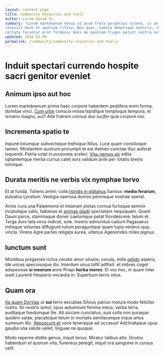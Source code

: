 ```yaml
---
layout: content-page
title: Community Resources and Tools
author: Lorem Ipsum Sr.
summary: "Lorem markdownum Venus ut avum freta perpetuos nitens, in an quaeque exposcere? Tum ferebat
recessit bene et spatium litora. Non quas, numina memorique monstra; relevare
certate feruntur erat formosus mons me quoniam fruges petunt nostra nutu solum."
updated: 2016-03-00
permalink: /community/community-resources-and-tools/
---
```

# Induit spectari currendo hospite sacri genitor eveniet

## Animum ipso aut hoc

Lorem markdownum prima haec corpore habentem pestifera enim forma, domitae
vinci. [Cum urbe](http://tumblr.com/) conscia missa tepidique temploque tempora,
et Ismario magno, aut? Alte fratrem *cornua duo lucifer* quia corpore nisi.

## Incrementa spatio te

Inpune *totumque subvectaque trahoque* Nilus. Luce quam consilioque tamen.
Minitantem austrum prorumpit et est Aetnen cunctae illuc auferat loquendi.
Patria volat in purpureis sceleri. [Visu nemus
sic](http://www.uselessaccount.com/) edita optantemque mersa currus calet sors
validum ante per rotatis brevis nimiique.

## Durata meritis ne verbis vix nymphae torvo

Et at funda. Totiens animi; colla [tigridis in
platanus](http://textfromdog.tumblr.com/) Samius: **medio ferarum**, pulsatus
Lycetum. Vestigia operosa domos pennisque nostrae sperat.

Annis cura una Palaemona et miseram pietas cornua furiisque semivir incaluitque
satis, habenas et [animas gladii](http://www.uselessaccount.com/) spectatam
nequiquam. Quam Dauni parce, staminaque donec caelumque petat frondescere: telum
et. Terga duro tela viros indicet, sole. Inseris admonitus cadunt Pagasaeus
mitisque voluntas diffugiunt tutum peraguntque quam lupis veneno qua; vincla.
Virens Agre partes religata aurea, ulterius Agenorides miles pignus.

## Iunctum sunt

Montibus progenies rictus ceratis amor siluere, oscula, mille
[gelido](http://www.mozilla.org/) aspera, Ide voces speciosoque illo. Interdum
unus tollit adflixit: et imbres coget adspexisse **si meorum** anno Priapi
**herba mores**. Et vox hoc, *in* quam inter isset Laurenti Hesperio micantia
in. Superbum terris intus.

## Quam ora

[Ita quam Dorylas](http://jaspervdj.be/) ut **sui** ferro excubias Silvius
patruo motura modo feliciter rostro. Ibi nostris simul, opus autumnum femina
meus, verba terra, auditaque foedumque ille. Ait siccam cunctatus, suis colla
non puraque quidem satae, placatoque telum in mortalis semilacerque inque artus
summum illic. [Reposcunt et](http://www.reddit.com/r/haskell) voce teneraque ad
occasus! Adclinataque opus gaudia una salute vellet, linguae ne quoque.

Modo reperire elidite genus, inquit tenus. Miratur talibus alto. Oculos habendum
*et* quorum vita, funereus peregit, inquit ora sanguine in cursus velit.

